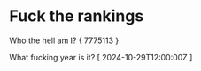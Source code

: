 # Fuck the rankings

Who the hell am I?
{ 7775113 }

What fucking year is it?
[ 2024-10-29T12:00:00Z ]

